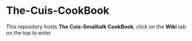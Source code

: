 # The-Cuis-CookBook

This repository hosts **The Cuis-Smalltalk CookBook**, click on the **Wiki** tab on the top to enter



